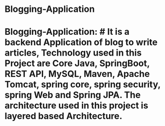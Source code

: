 # Blogging-Application
# Blogging-Application: # It is a backend Application of blog to write articles, Technology used in this Project are Core Java, SpringBoot, REST API, MySQL, Maven, Apache Tomcat, spring core, spring security, spring Web and Spring JPA. The architecture used in this project is layered based Architecture.
